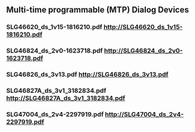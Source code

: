 ## Multi-time programmable (MTP) Dialog Devices
### SLG46620_ds_1v15-1816210.pdf http://SLG46620_ds_1v15-1816210.pdf
### SLG46824_ds_2v0-1623718.pdf http://SLG46824_ds_2v0-1623718.pdf
### SLG46826_ds_3v13.pdf http://SLG46826_ds_3v13.pdf
### SLG46827A_ds_3v1_3182834.pdf http://SLG46827A_ds_3v1_3182834.pdf
### SLG47004_ds_2v4-2297919.pdf http://SLG47004_ds_2v4-2297919.pdf
